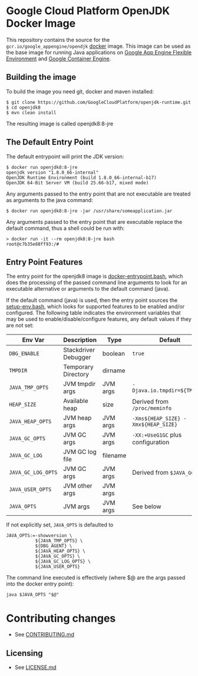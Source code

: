 # Google Cloud Platform OpenJDK Docker Image

This repository contains the source for the `gcr.io/google_appengine/opendjk` [docker](https://docker.com) image. This image can be used as the base image for running Java applications on [Google App Engine Flexible Environment](https://cloud.google.com/appengine/docs/flexible/java/) and [Google Container Engine](https://cloud.google.com/container-engine).

## Building the image
To build the image you need git, docker and maven installed:
```
$ git clone https://github.com/GoogleCloudPlatform/openjdk-runtime.git
$ cd openjdk8
$ mvn clean install
```
The resulting image is called openjdk8:8-jre 

## The Default Entry Point
The default entrypoint will print the JDK version:
```
$ docker run openjdk8:8-jre
openjdk version "1.8.0_66-internal"
OpenJDK Runtime Environment (build 1.8.0_66-internal-b17)
OpenJDK 64-Bit Server VM (build 25.66-b17, mixed mode)
```

Any arguments passed to the entry point that are not executable are treated as arguments to the java command:
```
$ docker run openjdk8:8-jre -jar /usr/share/someapplication.jar
```

Any arguments passed to the entry point that are executable replace the default command, thus a shell could
be run with:
```
> docker run -it --rm openjdk8:8-jre bash
root@c7b35e88ff93:/# 
```

## Entry Point Features
The entry point for the openjdk8 image is [docker-entrypoint.bash](https://github.com/GoogleCloudPlatform/openjdk-runtime/blob/master/openjdk8/src/main/docker/docker-entrypoint.bash), which does the processing of the passed command line arguments to look for an executable alternative or arguments to the default command (java).

If the default command (java) is used, then the entry point sources the [setup-env.bash](https://github.com/GoogleCloudPlatform/openjdk-runtime/blob/master/openjdk8/src/main/docker/setup-env.bash), which looks for supported features to be enabled and/or configured.  The following table indicates the environment variables that may be used to enable/disable/configure features, any default values if they are not set: 

|Env Var           | Description         | Type     | Default                               |
|------------------|---------------------|----------|---------------------------------------|
|`DBG_ENABLE`      | Stackdriver Debugger| boolean  | `true`                                |
|`TMPDIR`          | Temporary Directory | dirname  |                                       |
|`JAVA_TMP_OPTS`   | JVM tmpdir args     | JVM args | `-Djava.io.tmpdir=${TMPDIR}`          |
|`HEAP_SIZE`       | Available heap      | size     | Derived from `/proc/meminfo`          |
|`JAVA_HEAP_OPTS`  | JVM heap args       | JVM args | `-Xms${HEAP_SIZE} -Xmx${HEAP_SIZE}`   |
|`JAVA_GC_OPTS`    | JVM GC args         | JVM args | `-XX:+UseG1GC` plus configuration     |
|`JAVA_GC_LOG`     | JVM GC log file     | filename |                                       |
|`JAVA_GC_LOG_OPTS`| JVM GC args         | JVM args | Derived from `$JAVA_GC_LOG`           |
|`JAVA_USER_OPTS`  | JVM other args      | JVM args |                                       |
|`JAVA_OPTS`       | JVM args            | JVM args | See below                             |

If not explicitly set, `JAVA_OPTS` is defaulted to 
```
JAVA_OPTS:=-showversion \
           ${JAVA_TMP_OPTS} \
           ${DBG_AGENT} \
           ${JAVA_HEAP_OPTS} \
           ${JAVA_GC_OPTS} \
           ${JAVA_GC_LOG_OPTS} \
           ${JAVA_USER_OPTS}
```

The command line executed is effectively (where $@ are the args passed into the docker entry point):
```
java $JAVA_OPTS "$@"
```

# Contributing changes

* See [CONTRIBUTING.md](CONTRIBUTING.md)

## Licensing

* See [LICENSE.md](LICENSE)
